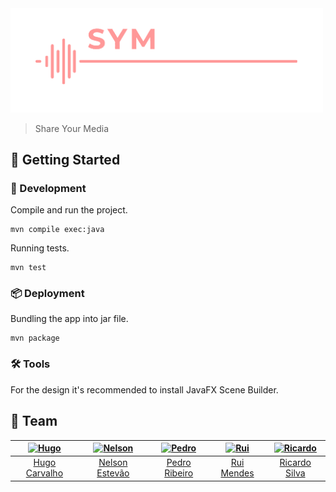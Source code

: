 [hugo]: https://github.com/HugoCarvalho99
[hugo-pic]: https://github.com/HugoCarvalho99.png?size=120
[nelson]: https://github.com/nelsonmestevao
[nelson-pic]: https://github.com/nelsonmestevao.png?size=120
[pedro]: https://github.com/pedroribeiro22
[pedro-pic]: https://github.com/pedroribeiro22.png?size=120
[rui]: https://github.com/ruimendes29
[rui-pic]: https://github.com/ruimendes29.png?size=120
[ricardo]: https://github.com/ricardoslv
[ricardo-pic]: https://github.com/ricardoslv.png?size=120

<div align="left">
    <img src="src/main/resources/images/logo.png" alt="Share Your Media" width="500px">
</div>

> Share Your Media

## :rocket: Getting Started

### :hammer: Development

Compile and run the project.

```
mvn compile exec:java
```

Running tests.

```
mvn test
```

### :package: Deployment

Bundling the app into jar file.

```
mvn package
```

### :hammer_and_wrench: Tools

For the design it's recommended to install JavaFX Scene Builder.

## :busts_in_silhouette: Team

[![Hugo][hugo-pic]][hugo] | [![Nelson][nelson-pic]][nelson] | [![Pedro][pedro-pic]][pedro] | [![Rui][rui-pic]][rui] | [![Ricardo][ricardo-pic]][ricardo] 
:---: | :---: | :---: | :---: | :---:
[Hugo Carvalho][hugo] | [Nelson Estevão][nelson] | [Pedro Ribeiro][pedro] | [Rui Mendes][rui] | [Ricardo Silva][ricardo]
